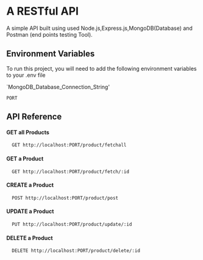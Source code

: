 
# A RESTful API

A simple API built using used Node.js,Express.js,MongoDB(Database) and Postman (end points testing Tool).


## Environment Variables

To run this project, you will need to add the following environment variables to your .env file

`MongoDB_Database_Connection_String'

`PORT`


## API Reference

#### GET all Products

```http
  GET http://localhost:PORT/product/fetchall
```


#### GET a Product

```http
  GET http://localhost:PORT/product/fetch/:id
```

#### CREATE a Product

```http
  POST http://localhost:PORT/product/post
```

#### UPDATE a Product

```http
  PUT http://localhost:PORT/product/update/:id
```
#### DELETE a Product

```http
  DELETE http://localhost:PORT/product/delete/:id
```

